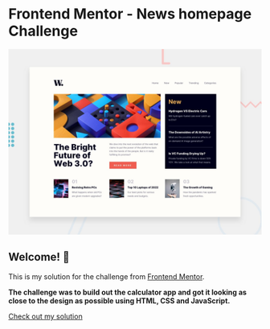 # Frontend Mentor - News homepage Challenge

![Challenge preview](./design/desktop-preview.jpg)

## Welcome! 👋

This is my solution for the challenge from [Frontend Mentor](https://www.frontendmentor.io).

**The challenge was to build out the calculator app and got it looking as close to the design as possible using HTML, CSS and JavaScript.**

[Check out my solution](https://stanislavcodes.github.io/news-homepage/)
